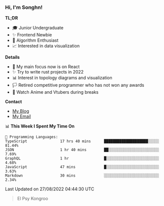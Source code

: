 ### Hi, I'm Songhn!

**TL;DR**

- 🎓 Junior Undergraduate
- ✨ Frontend Newbie
- 🎈 Algorithm Enthusiast
- 📈 Interested in data visualization

**Details**

- 🎯 My main focus now is on React
- ✨ Try to write rust projects in 2022
- 📊 Interest in topology diagrams and visualization
- 🏳️ Retired competitive programmer who has not won any awards
- 🍵 Watch Anime and Vtubers during breaks

**Contact**
- [My Blog](https://blog.songhn.com)
- [My Email](mailto:songhn233@gmail.com)

<!--START_SECTION:waka-->
📊 **This Week I Spent My Time On** 

```text
💬 Programming Languages: 
TypeScript               17 hrs 40 mins      ████████████████████░░░░░   81.44% 
JSON                     1 hr 40 mins        ██░░░░░░░░░░░░░░░░░░░░░░░   7.69% 
GraphQL                  1 hr                █░░░░░░░░░░░░░░░░░░░░░░░░   4.68% 
JavaScript               47 mins             █░░░░░░░░░░░░░░░░░░░░░░░░   3.63% 
Markdown                 30 mins             ░░░░░░░░░░░░░░░░░░░░░░░░░   2.34%

```


 Last Updated on 27/08/2022 04:44:30 UTC
<!--END_SECTION:waka-->

> El Psy Kongroo
